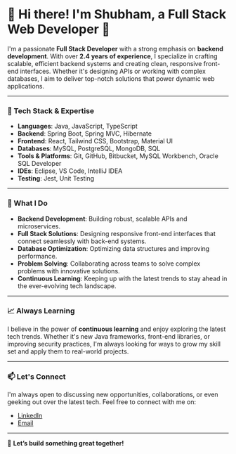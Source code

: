 # 👋 Hi there! I'm Shubham, a Full Stack Web Developer 🚀

I'm a passionate **Full Stack Developer** with a strong emphasis on **backend development**. With over **2.4 years of experience**, I specialize in crafting scalable, efficient backend systems and creating clean, responsive front-end interfaces. Whether it's designing APIs or working with complex databases, I aim to deliver top-notch solutions that power dynamic web applications.

---

### 🔧 Tech Stack & Expertise

- **Languages**: Java, JavaScript, TypeScript
- **Backend**: Spring Boot, Spring MVC, Hibernate
- **Frontend**: React, Tailwind CSS, Bootstrap, Material UI
- **Databases**: MySQL, PostgreSQL, MongoDB, SQL
- **Tools & Platforms**: Git, GitHub, Bitbucket, MySQL Workbench, Oracle SQL Developer
- **IDEs**: Eclipse, VS Code, IntelliJ IDEA
- **Testing**: Jest, Unit Testing

---

### 🌟 What I Do
- **Backend Development**: Building robust, scalable APIs and microservices.
- **Full Stack Solutions**: Designing responsive front-end interfaces that connect seamlessly with back-end systems.
- **Database Optimization**: Optimizing data structures and improving performance.
- **Problem Solving**: Collaborating across teams to solve complex problems with innovative solutions.
- **Continuous Learning**: Keeping up with the latest trends to stay ahead in the ever-evolving tech landscape.

---

### 📈 Always Learning
I believe in the power of **continuous learning** and enjoy exploring the latest tech trends. Whether it's new Java frameworks, front-end libraries, or improving security practices, I'm always looking for ways to grow my skill set and apply them to real-world projects.

---

### 📫 Let's Connect
I'm always open to discussing new opportunities, collaborations, or even geeking out over the latest tech. Feel free to connect with me on:

- [LinkedIn](https://www.linkedin.com/public-profile/settings?trk=d_flagship3_profile_self_view_public_profile) 
- [Email](sr35285@gmail.com)

---

🚀 **Let’s build something great together!**
